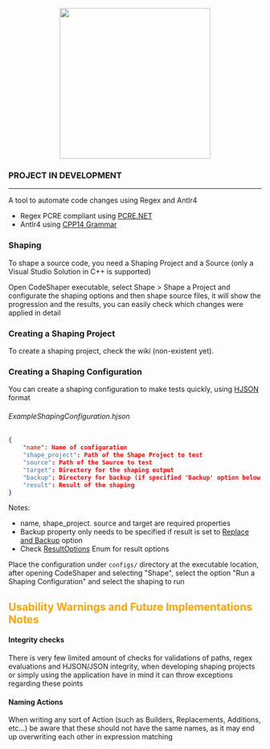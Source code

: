<p align="center">
<img src="https://icyber.me/images/ugK.png" width="300"/>
</p>

### PROJECT IN DEVELOPMENT
___

 A tool to automate code changes using Regex and Antlr4

- Regex PCRE compliant using [PCRE.NET](https://github.com/ltrzesniewski/pcre-net)
- Antlr4 using [CPP14 Grammar](https://github.com/antlr/grammars-v4/tree/master/cpp)

### Shaping
To shape a source code, you need a Shaping Project and a Source (only a Visual Studio Solution in C++ is supported)

Open CodeShaper executable, select Shape > Shape a Project and configurate the shaping options
and then shape source files, it will show the progression and the results,
you can easily check which changes were applied in detail


### Creating a Shaping Project
To create a shaping project, check the wiki (non-existent yet).


### Creating a Shaping Configuration
You can create a shaping configuration to make tests
quickly, using [HJSON](https://hjson.github.io/try.html) format

###### _ExampleShapingConfiguration.hjson_
``` json
{
    "name": Name of configuration
    "shape_project": Path of the Shape Project to test
    "source": Path of the Source to test
    "target": Directory for the shaping output
    "backup": Directory for backup (if specified 'Backup' option below
    "result": Result of the shaping
}
```

Notes:
 - name, shape_project. source and target are required properties
 - Backup property only needs to be specified if result is set to [Replace and Backup](https://github.com/OriDevTeam/CodeShaper/blob/9d6d056e88d06157897208277c0dba8991c36478/Lib/Configurations/ShapingConfiguration.cs#L37) option
 - Check [ResultOptions](https://github.com/OriDevTeam/CodeShaper/blob/9d6d056e88d06157897208277c0dba8991c36478/Lib/Configurations/ShapingConfiguration.cs#L31) Enum for result options


Place the configuration under `configs/` directory at the executable location,
after opening CodeShaper and selecting "Shape", select the option "Run a Shaping Configuration"
and select the shaping to run


## <span style="color:orange">Usability Warnings and Future Implementations Notes</span> 

#### Integrity checks
There is very few limited amount of checks for validations of paths, regex evaluations and HJSON/JSON integrity,
when developing shaping projects or simply using the application have in mind it can throw
exceptions regarding these points


#### Naming Actions
When writing any sort of Action (such as Builders, Replacements, Additions, etc...) be aware
that these should not have the same names, as it may end up overwriting each other
in expression matching

